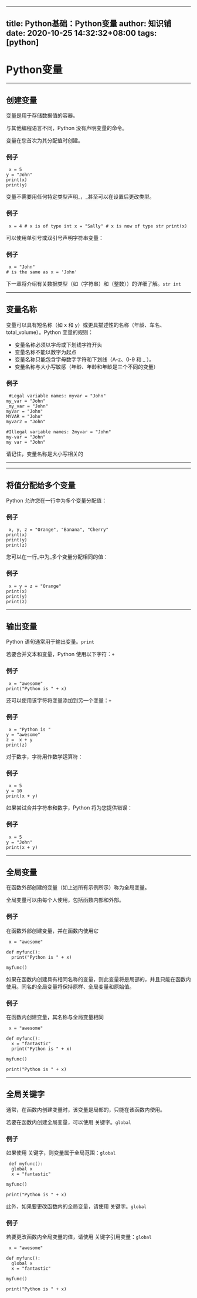 
---
title: Python基础：Python变量
author: 知识铺
date: 2020-10-25 14:32:32+08:00
tags: [python]
---
# Python变量


* * *

## 创建变量

变量是用于存储数据值的容器。

与其他编程语言不同，Python 没有声明变量的命令。

变量在您首次为其分配值时创建。

### 例子
```
 x = 5
y = "John"
print(x)
print(y)

```
变量不需要用任何特定类型声明_，_甚至可以在设置后更改类型。

### 例子
```
 x = 4 # x is of type int x = "Sally" # x is now of type str print(x)

```

可以使用单引号或双引号声明字符串变量：

### 例子
```
 x = "John"
# is the same as x = 'John'

```

 <font _mstmutation="1" _msthash="145678" _msttexthash="308127170">下一章将介绍有关数据类型（如（字符串）和（整数））的详细了解。</font>```str int```

* * *

## 变量名称

<font _mstmutation="1" _msthash="46592" _msttexthash="468090376">变量可以具有短名称（如 x 和 y）或更具描述性的名称（年龄、车名、total_volume）。Python 变量的规则：</font>

*   变量名称必须以字母或下划线字符开头
*   变量名称不能以数字为起点
*   变量名称只能包含字母数字字符和下划线（A-z、0-9 和 _ ）。
*   变量名称与大小写敏感（年龄、年龄和年龄是三个不同的变量）

### 例子
```
 #Legal variable names: myvar = "John"
my_var = "John"
_my_var = "John"
myVar = "John"
MYVAR = "John"
myvar2 = "John"

#Illegal variable names: 2myvar = "John"
my-var = "John"
my var = "John"

```

请记住，变量名称是大小写相关的

* * *

* * *

## 将值分配给多个变量

Python 允许您在一行中为多个变量分配值：

### 例子
```
 x, y, z = "Orange", "Banana", "Cherry"
print(x)
print(y)
print(z)

```

您可以在一行_中为_多个变量分配相同的值：

### 例子
```
 x = y = z = "Orange"
print(x)
print(y)
print(z)

```

* * *

## 输出变量

<font _mstmutation="1" _msthash="104871" _msttexthash="68331783">Python 语句通常用于输出变量。</font>```print```

<font _mstmutation="1" _msthash="105066" _msttexthash="121857645">若要合并文本和变量，Python 使用以下字符：</font>```+```

### 例子
```
 x = "awesome"
print("Python is " + x)

```

<font _mstmutation="1" _msthash="105456" _msttexthash="123209060">还可以使用该字符将变量添加到另一个变量：</font>```+```

### 例子
```
 x = "Python is "
y = "awesome"
z =  x + y
print(z)
```

<font _mstmutation="1" _msthash="104078" _msttexthash="91072020">对于数字，字符用作数学运算符：</font>

### 例子

```
 x = 5
y = 10
print(x + y)

```

如果尝试合并字符串和数字，Python 将为您提供错误：

### 例子
```
 x = 5
y = "John"
print(x + y)

```

* * *

## 全局变量

在函数外部创建的变量（如上述所有示例所示）称为全局变量。

全局变量可以由每个人使用，包括函数内部和外部。

### 例子

在函数外部创建变量，并在函数内使用它
```
 x = "awesome"

def myfunc():
  print("Python is " + x)

myfunc()

```

如果在函数内创建具有相同名称的变量，则此变量将是局部的，并且只能在函数内使用。同名的全局变量将保持原样、全局变量和原始值。

### 例子

在函数内创建变量，其名称与全局变量相同
```
 x = "awesome"

def myfunc():
  x = "fantastic"
  print("Python is " + x)

myfunc()

print("Python is " + x)

```

* * *

## 全局关键字

通常，在函数内创建变量时，该变量是局部的，只能在该函数内使用。

<font _mstmutation="1" _msthash="105430" _msttexthash="122599659">若要在函数内创建全局变量，可以使用 关键字。</font>```global```

### 例子

<font _mstmutation="1" _msthash="222196" _msttexthash="111699263">如果使用 关键字，则变量属于全局范围：</font>```global```
```
 def myfunc():
  global x
  x = "fantastic"

myfunc()

print("Python is " + x)

```

<font _mstmutation="1" _msthash="105820" _msttexthash="165256143">此外，如果要更改函数内的全局变量，请使用 关键字。</font>```global```

### 例子

<font _mstmutation="1" _msthash="222638" _msttexthash="193821628">若要更改函数内全局变量的值，请使用 关键字引用变量：</font>```global```
```
 x = "awesome"

def myfunc():
  global x
  x = "fantastic"

myfunc()

print("Python is " + x)

```



